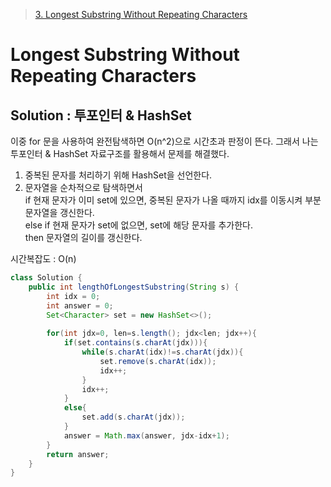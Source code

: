 > [3. Longest Substring Without Repeating Characters](https://leetcode.com/problems/longest-substring-without-repeating-characters/description/?envType=problem-list-v2&envId=rab78cw1)

# Longest Substring Without Repeating Characters

## Solution : 투포인터 & HashSet
이중 for 문을 사용하여 완전탐색하면 O(n^2)으로 시간초과 판정이 뜬다. 그래서 나는 투포인터 & HashSet 자료구조를 활용해서 문제를 해결했다.

1. 중복된 문자를 처리하기 위해 HashSet을 선언한다.
2. 문자열을 순차적으로 탐색하면서 </br>
if 현재 문자가 이미 set에 있으면, 중복된 문자가 나올 때까지 idx를 이동시켜 부분 문자열을 갱신한다. </br>
else if 현재 문자가 set에 없으면, set에 해당 문자를 추가한다. </br>
then 문자열의 길이를 갱신한다.

시간복잡도 : O(n)




```java
class Solution {
    public int lengthOfLongestSubstring(String s) {
        int idx = 0;
        int answer = 0;
        Set<Character> set = new HashSet<>();
        
        for(int jdx=0, len=s.length(); jdx<len; jdx++){
            if(set.contains(s.charAt(jdx))){
                while(s.charAt(idx)!=s.charAt(jdx)){
                    set.remove(s.charAt(idx));
                    idx++;
                }
                idx++;            
            }
            else{
                set.add(s.charAt(jdx));
            }
            answer = Math.max(answer, jdx-idx+1);
        }
        return answer;
    }
}
```
